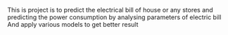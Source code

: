 This is project is to predict the electrical bill of house or any stores and predicting the power consumption by analysing parameters of electric bill
And apply various models to get better result
